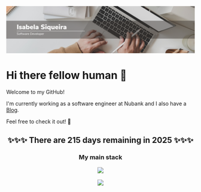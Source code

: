 <img src="https://raw.githubusercontent.com/Isabela192/Isabela192/main/github_banner.png">

# Hi there fellow human 👋

Welcome to my GitHub!

I'm currently working as a software engineer at Nubank and I also have a [Blog](https://isabela192.github.io/). 

Feel free to check it out! 🥳

<h2  align='center'>✨✨✨ There are 215 days remaining in 2025 ✨✨✨ </h2>

<h3 align='center'> My main stack </h3>
<p align="center">
  <a href="https://skillicons.dev">
    <img src="https://skillicons.dev/icons?i=git,docker,python,clojure,r" />
  </a>
</p>

<p align='center'>
<a href='https://www.linkedin.com/in/isabela-siqueira-611641128/'><img src="https://img.shields.io/badge/linkedin-%230077B5.svg?&style=for-the-badge&logo=linkedin&logoColor=white">
</p>

